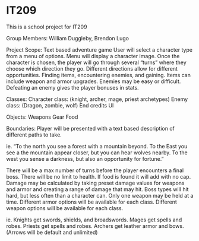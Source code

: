# IT209
This is a school project for IT209 

Group Members: William Duggleby, Brendon Lugo

Project Scope: Text based adventure game
User will select a character type from a menu of options. Menu will display a character image.
Once the character is chosen, the player will go through several “turns” where they choose which direction they go.
Different directions allow for different opportunities. Finding items, encountering enemies, and gaining.
Items can include weapon and armor upgrades.
Enemies may be easy or difficult. Defeating an enemy gives the player bonuses in stats.

Classes: Character class: (knight, archer, mage, priest archetypes)
	       Enemy class: (Dragon, zombie, wolf)
         End credits
	       UI
	   
Objects: 	Weapons
	       Gear
	       Food

Boundaries:
Player will be presented with a text based description of different paths to take.

ie. “To the north you see a forest with a mountain beyond. To the East you see a the mountain appear closer, but you can hear wolves nearby. To the west you sense a darkness, but also an opportunity for fortune.”

There will be a max number of turns before the player encounters a final boss.
There will be no limit to health. If food is found it will add with no cap.
Damage may be calculated by taking preset damage values for weapons and armor and creating a range of damage that may hit. Boss types will hit hard, but less often than a character can.
Only one weapon may be held at a time.
Different armor options will be available for each class.
Different weapon options will be available for each class.

ie. Knights get swords, shields, and broadswords. Mages get spells and robes. Priests get spells and robes. Archers get leather armor and bows. (Arrows will be default and unlimited)
